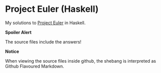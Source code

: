 # Project Euler (Haskell)

My solutions to [Project Euler](http://projecteuler.net/) in Haskell.

**Spoiler Alert**

The source files include the answers!

**Notice**

When viewing the source files inside github, the shebang is interpreted as
Github Flavoured Markdown.

